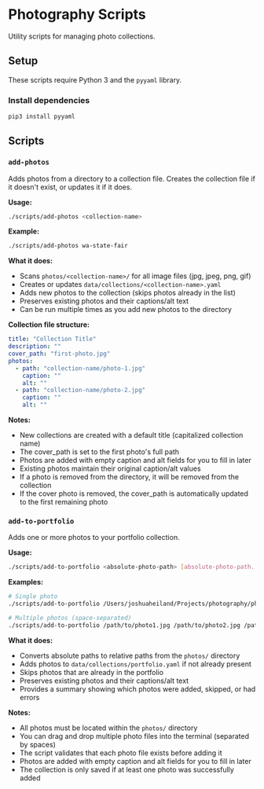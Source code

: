 # Photography Scripts

Utility scripts for managing photo collections.

## Setup

These scripts require Python 3 and the `pyyaml` library.

### Install dependencies

```bash
pip3 install pyyaml
```

## Scripts

### `add-photos`

Adds photos from a directory to a collection file. Creates the collection file if it doesn't exist, or updates it if it does.

**Usage:**
```bash
./scripts/add-photos <collection-name>
```

**Example:**
```bash
./scripts/add-photos wa-state-fair
```

**What it does:**
- Scans `photos/<collection-name>/` for all image files (jpg, jpeg, png, gif)
- Creates or updates `data/collections/<collection-name>.yaml`
- Adds new photos to the collection (skips photos already in the list)
- Preserves existing photos and their captions/alt text
- Can be run multiple times as you add new photos to the directory

**Collection file structure:**
```yaml
title: "Collection Title"
description: ""
cover_path: "first-photo.jpg"
photos:
  - path: "collection-name/photo-1.jpg"
    caption: ""
    alt: ""
  - path: "collection-name/photo-2.jpg"
    caption: ""
    alt: ""
```

**Notes:**
- New collections are created with a default title (capitalized collection name)
- The cover_path is set to the first photo's full path
- Photos are added with empty caption and alt fields for you to fill in later
- Existing photos maintain their original caption/alt values
- If a photo is removed from the directory, it will be removed from the collection
- If the cover photo is removed, the cover_path is automatically updated to the first remaining photo

### `add-to-portfolio`

Adds one or more photos to your portfolio collection.

**Usage:**
```bash
./scripts/add-to-portfolio <absolute-photo-path> [absolute-photo-path...]
```

**Examples:**
```bash
# Single photo
./scripts/add-to-portfolio /Users/joshuaheiland/Projects/photography/photos/2025/northern-cascades/amazing-shot.jpg

# Multiple photos (space-separated)
./scripts/add-to-portfolio /path/to/photo1.jpg /path/to/photo2.jpg /path/to/photo3.jpg
```

**What it does:**
- Converts absolute paths to relative paths from the `photos/` directory
- Adds photos to `data/collections/portfolio.yaml` if not already present
- Skips photos that are already in the portfolio
- Preserves existing photos and their captions/alt text
- Provides a summary showing which photos were added, skipped, or had errors

**Notes:**
- All photos must be located within the `photos/` directory
- You can drag and drop multiple photo files into the terminal (separated by spaces)
- The script validates that each photo file exists before adding it
- Photos are added with empty caption and alt fields for you to fill in later
- The collection is only saved if at least one photo was successfully added
